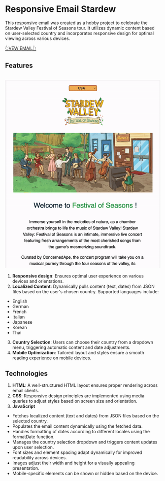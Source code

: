 # Responsive Email Stardew

This responsive email was created as a hobby project to celebrate the Stardew Valley Festival of Seasons tour. It utilizes dynamic content based on user-selected country and incorporates responsive design for optimal viewing across various devices.


[👆VEW EMAIL👆](https://hswinata.github.io/email_stardew/) 

## Features
<br>![Dynamic Content based on country](./country_toggle.gif) <br>

1. **Responsive design**: Ensures optimal user experience on various devices and orientations.
2. **Localized Content**: Dynamically pulls content (text, dates) from JSON files based on the user's chosen country. Supported languages include:
  * English
  * German
  * French
  * Italian
  * Japanese
  * Korean
  * Thai

3. **Country Selection**: Users can choose their country from a dropdown menu, triggering automatic content and date adjustments.
4. **Mobile Optimization**: Tailored layout and styles ensure a smooth reading experience on mobile devices.

## Technologies
1. **HTML**: A well-structured HTML layout ensures proper rendering across email clients.
2. **CSS**: Responsive design principles are implemented using media queries to adjust styles based on screen size and orientation.
3. **JavaScript** 
  * Fetches localized content (text and dates) from JSON files based on the selected country.
  * Populates the email content dynamically using the fetched data.
  * Handles formatting of dates according to different locales using the formatDate function.
  * Manages the country selection dropdown and triggers content updates upon user selection.
  * Font sizes and element spacing adapt dynamically for improved readability across devices.
  * Images adjust their width and height for a visually appealing presentation.
  * Mobile-specific elements can be shown or hidden based on the device.
